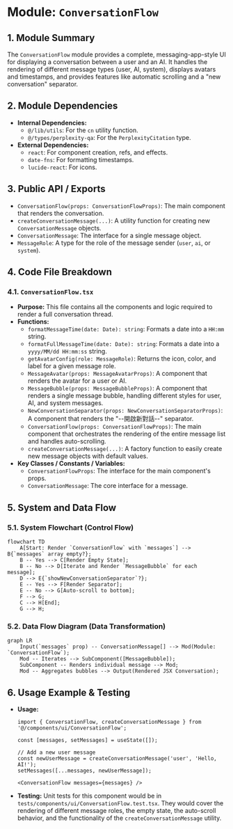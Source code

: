 # Module: `ConversationFlow`

## 1. Module Summary

The `ConversationFlow` module provides a complete, messaging-app-style UI for displaying a conversation between a user and an AI. It handles the rendering of different message types (user, AI, system), displays avatars and timestamps, and provides features like automatic scrolling and a "new conversation" separator.

## 2. Module Dependencies

* **Internal Dependencies:**
    * `@/lib/utils`: For the `cn` utility function.
    * `@/types/perplexity-qa`: For the `PerplexityCitation` type.
* **External Dependencies:**
    * `react`: For component creation, refs, and effects.
    * `date-fns`: For formatting timestamps.
    * `lucide-react`: For icons.

## 3. Public API / Exports

* `ConversationFlow(props: ConversationFlowProps)`: The main component that renders the conversation.
* `createConversationMessage(...)`: A utility function for creating new `ConversationMessage` objects.
* `ConversationMessage`: The interface for a single message object.
* `MessageRole`: A type for the role of the message sender (`user`, `ai`, or `system`).

## 4. Code File Breakdown

### 4.1. `ConversationFlow.tsx`

* **Purpose:** This file contains all the components and logic required to render a full conversation thread.
* **Functions:**
    * `formatMessageTime(date: Date): string`: Formats a date into a `HH:mm` string.
    * `formatFullMessageTime(date: Date): string`: Formats a date into a `yyyy/MM/dd HH:mm:ss` string.
    * `getAvatarConfig(role: MessageRole)`: Returns the icon, color, and label for a given message role.
    * `MessageAvatar(props: MessageAvatarProps)`: A component that renders the avatar for a user or AI.
    * `MessageBubble(props: MessageBubbleProps)`: A component that renders a single message bubble, handling different styles for user, AI, and system messages.
    * `NewConversationSeparator(props: NewConversationSeparatorProps)`: A component that renders the "--開啟新對話--" separator.
    * `ConversationFlow(props: ConversationFlowProps)`: The main component that orchestrates the rendering of the entire message list and handles auto-scrolling.
    * `createConversationMessage(...)`: A factory function to easily create new message objects with default values.
* **Key Classes / Constants / Variables:**
    * `ConversationFlowProps`: The interface for the main component's props.
    * `ConversationMessage`: The core interface for a message.

## 5. System and Data Flow

### 5.1. System Flowchart (Control Flow)

```mermaid
flowchart TD
    A[Start: Render `ConversationFlow` with `messages`] --> B{`messages` array empty?};
    B -- Yes --> C[Render Empty State];
    B -- No --> D[Iterate and Render `MessageBubble` for each message];
    D --> E{`showNewConversationSeparator`?};
    E -- Yes --> F[Render Separator];
    E -- No --> G[Auto-scroll to bottom];
    F --> G;
    C --> H[End];
    G --> H;
```

### 5.2. Data Flow Diagram (Data Transformation)

```mermaid
graph LR
    Input(`messages` prop) -- ConversationMessage[] --> Mod(Module: `ConversationFlow`);
    Mod -- Iterates --> SubComponent([MessageBubble]);
    SubComponent -- Renders individual message --> Mod;
    Mod -- Aggregates bubbles --> Output(Rendered JSX Conversation);
```

## 6. Usage Example & Testing

* **Usage:**
  ```tsx
  import { ConversationFlow, createConversationMessage } from '@/components/ui/ConversationFlow';

  const [messages, setMessages] = useState([]);

  // Add a new user message
  const newUserMessage = createConversationMessage('user', 'Hello, AI!');
  setMessages([...messages, newUserMessage]);

  <ConversationFlow messages={messages} />
  ```
* **Testing:** Unit tests for this component would be in `tests/components/ui/ConversationFlow.test.tsx`. They would cover the rendering of different message roles, the empty state, the auto-scroll behavior, and the functionality of the `createConversationMessage` utility.

